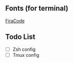 ## Fonts (for terminal)
[FiraCode](https://github.com/tonsky/FiraCode)

## Todo List
- [ ] Zsh config
- [ ] Tmux config
